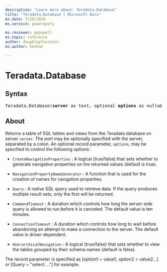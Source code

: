 ```yaml
---
description: "Learn more about: Teradata.Database"
title: "Teradata.Database | Microsoft Docs"
ms.date: 7/29/2019
ms.service: powerquery

ms.reviewer: gepopell
ms.topic: reference
author: dougklopfenstein
ms.author: bezhan

---
```

# Teradata.Database

## Syntax

<pre>
Teradata.Database(<b>server</b> as text, optional <b>options</b> as nullable record) as table
</pre>

## About
Returns a table of SQL tables and views from the Teradata database on server `server`. The port may be optionally specified with the server, separated by a colon. An optional record parameter, `options`, may be specified to control the following options: 

* `CreateNavigationProperties` : A logical (true/false) that sets whether to generate navigation properties on the returned values (default is true).

* `NavigationPropertyNameGenerator` : A function that is used for the creation of names for navigation properties.

* `Query` : A native SQL query used to retrieve data. If the query produces multiple result sets, only the first will be returned.

* `CommandTimeout` : A duration which controls how long the server-side query is allowed to run before it is canceled. The default value is ten minutes.

* `ConnectionTimeout` : A duration which controls how long to wait before abandoning an attempt to make a connection to the server. The default value is driver-dependent.

* `HierarchicalNavigation` : A logical (true/false) that sets whether to view the tables grouped by their schema names (default is false).

The record parameter is specified as [option1 = value1, option2 = value2...] or [Query = "select ..."] for example. 
  
